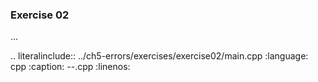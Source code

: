 ### Exercise 02

...


.. literalinclude:: ../ch5-errors/exercises/exercise02/main.cpp
   :language: cpp
   :caption: --.cpp
   :linenos:
